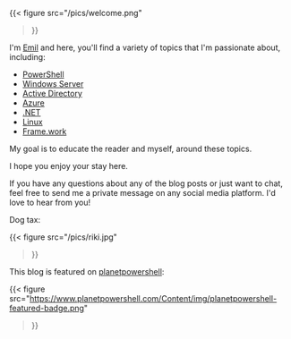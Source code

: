 {{< figure
  src="/pics/welcome.png"
>}}

I'm [Emil](https://ehmiiz.se/about) and here, you'll find a variety of topics that I'm passionate about, including:

- [PowerShell](https://jsnover.com/Docs/MonadManifesto.pdf)
- [Windows Server](https://petri.com/category/windows-server)
- [Active Directory](https://joeware.net/)
- [Azure](https://learn.microsoft.com/en-us/azure/active-directory/hybrid/)
- [.NET](https://www.hanselman.com/)
- [Linux](https://pop.system76.com/)
- [Frame.work](https://frame.work/about)

My goal is to educate the reader and myself, around these topics.

I hope you enjoy your stay here.

If you have any questions about any of the blog posts or just want to chat, feel free to send me a private message on any social media platform. I'd love to hear from you!

Dog tax:

{{< figure
  src="/pics/riki.jpg"
>}}

This blog is featured on [planetpowershell](https://planetpowershell.com):

{{< figure
  src="https://www.planetpowershell.com/Content/img/planetpowershell-featured-badge.png"
>}}